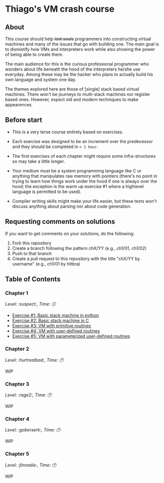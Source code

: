 # Thiago's VM crash course


## About

This course should help ~~lost souls~~ programmers into constructing virtual
machines and many of the issues that go with building one. The main goal is
to dismistify how VMs and interpreters work while also showing the power of
being able to create them.

The main audience for this is the curious professional programmer who wonders
about life beneath the hood of the interpreters he/she use everyday. Among
these may be the hacker who plans to actually build his own language and
system one day.

The themes explored here are those of [single] stack based virtual
machines. There won't be journeys to multi-stack machines nor register based
ones. However, expect old and modern techniques to make appearences.


## Before start

- This is a very terse course entirely based on exercises.

- Each exercise was designed to be an increment over the predecessor and they
  should be completed in `< 1 hour`.

- The first exercises of each chapter might require some infra-structures so
  may take a little longer.

- Your medium must be a system programming language like C or anything that
  manipulates raw memory with pointers (there's no point in trying to learn
  how things work under the hood if one is always over the hood; the exception
  is the warm up exercise #1 where a highlevel language is permitted to be
  used).

- Compiler writing skills might make your life easier, but these texts won't
  discuss anything about parsing nor about code generation.


## Requesting comments on solutions

If you want to get comments on your solutions, do the following:

1. Fork this repository
2. Create a branch following the pattern chX/YY (e.g., ch1/01, ch1/02)
3. Push to that branch
4. Create a pull request to this repository with the title "chX/YY by username" (e.g., ch1/01 by hltbra)


## Table of Contents

### Chapter 1
*Level: :suspect:, Time: :clock6:*

- [Exercise #1: Basic stack machine in python](exercises/ch1/exercise_01.md)
- [Exercise #2: Basic stack machine in C](exercises/ch1/exercise_02.md)
- [Exercise #3: VM with primitive routines](exercises/ch1/exercise_03.md)
- [Exercise #4: VM with user-defined routines](exercises/ch1/exercise_04.md)
- [Exercise #5: VM with parameterized user-defined routines](exercises/ch1/exercise_05.md)


### Chapter 2
*Level: :hurtrealbad:, Time: :clock1:*

WIP

### Chapter 3
*Level: :rage2:, Time: :clock1:*

WIP

### Chapter 4
*Level: :goberserk:, Time: :clock1:*

WIP

### Chapter 5
*Level: :finnadie:, Time: :clock1:*

WIP
